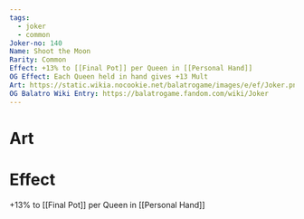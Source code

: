 ```yaml
---
tags:
  - joker
  - common
Joker-no: 140
Name: Shoot the Moon
Rarity: Common
Effect: +13% to [[Final Pot]] per Queen in [[Personal Hand]]
OG Effect: Each Queen held in hand gives +13 Mult
Art: https://static.wikia.nocookie.net/balatrogame/images/e/ef/Joker.png/revision/latest?cb=20230925003651
OG Balatro Wiki Entry: https://balatrogame.fandom.com/wiki/Joker
---
```

# Art
# Effect
+13% to [[Final Pot]] per Queen in [[Personal Hand]]